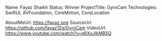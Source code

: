 Name: Fayaz Shaikh
Status: Winner
ProjectTitle: GyroCam
Technologies: SwiftUI, AVFoundation, CoreMotion, CoreLocation

AboutMeUrl:  https://fayaz.one
SourceUrl:  https://github.com/fayaz12g/GyroCam
VideoUrl: https://www.youtube.com/watch?v=q6XoJlkMB5Q

<!---
EXAMPLE
Name<required>: John Appleseed
Status<required>: Submitted <or> Winner <or> Distinguished <or> Rejected
ProjectTitle: The Accessibility Rose
Technologies<only the first 4 are visible>: SwiftUI, RealityKit, CoreGraphic 

AboutMeUrl: https://linkedin.com/in/johnappleseed <
SourceUrl: https://github.com/johnappleseed/wwdc2025
VideoUrl: https://youtu.be/ABCDE123456

Please note that only Name and Status are mandatory fields. The other fields are optional.
-->
